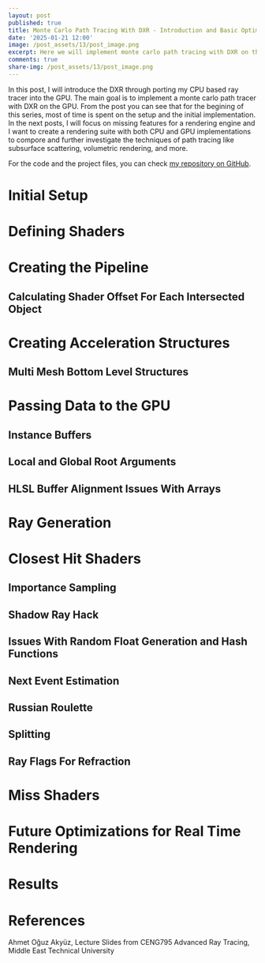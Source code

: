 ```yaml
---
layout: post
published: true
title: Monte Carlo Path Tracing With DXR - Introduction and Basic Optimization Techniques
date: '2025-01-21 12:00'
image: /post_assets/13/post_image.png
excerpt: Here we will implement monte carlo path tracing with DXR on the GPU.
comments: true
share-img: /post_assets/13/post_image.png
---
```


In this post, I will introduce the DXR through porting my CPU based ray tracer into the GPU. The main goal is to implement a monte carlo path tracer with DXR on the GPU. From the post you can see that for the begining of this series, most of time is spent on the setup and the initial implementation. In the next posts, I will focus on missing features for a rendering engine and I want to create a rendering suite with both CPU and GPU implementations to compore and further investigate the techniques of path tracing like subsurface scattering, volumetric rendering, and more. 

For the code and the project files, you can check [my repository on GitHub](https://github.com/dogukannn/dxr-pathtracer).

# Initial Setup

# Defining Shaders

# Creating the Pipeline

## Calculating Shader Offset For Each Intersected Object

# Creating Acceleration Structures

## Multi Mesh Bottom Level Structures

# Passing Data to the GPU

## Instance Buffers

## Local and Global Root Arguments

## HLSL Buffer Alignment Issues With Arrays

# Ray Generation

# Closest Hit Shaders

## Importance Sampling

## Shadow Ray Hack

## Issues With Random Float Generation and Hash Functions

## Next Event Estimation

## Russian Roulette

## Splitting

## Ray Flags For Refraction

# Miss Shaders

# Future Optimizations for Real Time Rendering

# Results

# References

Ahmet Oğuz Akyüz, Lecture Slides from CENG795 Advanced Ray Tracing, Middle East Technical University

